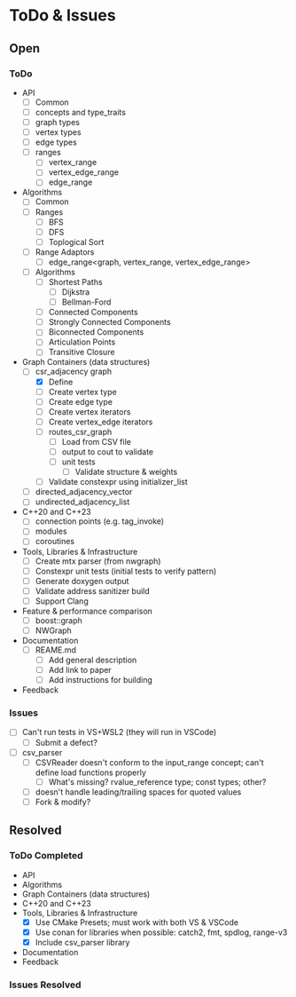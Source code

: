 # ToDo & Issues

## Open

### ToDo 
- API
  - [ ] Common
  - [ ] concepts and type_traits
  - [ ] graph types
  - [ ] vertex types
  - [ ] edge types
  - [ ] ranges
    - [ ] vertex_range
    - [ ] vertex_edge_range
    - [ ] edge_range
- Algorithms
  - [ ] Common
  - [ ] Ranges
    - [ ] BFS
    - [ ] DFS
    - [ ] Toplogical Sort
  - [ ] Range Adaptors
    - [ ] edge_range<graph, vertex_range, vertex_edge_range>
  - [ ] Algorithms
    - [ ] Shortest Paths
      - [ ] Dijkstra
      - [ ] Bellman-Ford
    - [ ] Connected Components
    - [ ] Strongly Connected Components
    - [ ] Biconnected Components
    - [ ] Articulation Points
    - [ ] Transitive Closure
- Graph Containers (data structures)
    - [ ] csr_adjacency graph
      - [x] Define
      - [ ] Create vertex type
      - [ ] Create edge type
      - [ ] Create vertex iterators
      - [ ] Create vertex_edge iterators
      - [ ] routes_csr_graph
        - [ ] Load from CSV file
        - [ ] output to cout to validate
        - [ ] unit tests
          - [ ] Validate structure & weights
      - [ ] Validate constexpr using initializer_list
    - [ ] directed_adjacency_vector
    - [ ] undirected_adjacency_list
- C\+\+20 and C\+\+23
  - [ ] connection points (e.g. tag_invoke)
  - [ ] modules
  - [ ] coroutines
- Tools, Libraries & Infrastructure
  - [ ] Create mtx parser (from nwgraph)
  - [ ] Constexpr unit tests (initial tests to verify pattern)
  - [ ] Generate doxygen output
  - [ ] Validate address sanitizer build
  - [ ] Support Clang
- Feature & performance comparison
  - [ ] boost::graph
  - [ ] NWGraph
- Documentation
  - [ ] REAME.md
    - [ ] Add general description
    - [ ] Add link to paper
    - [ ] Add instructions for building
- Feedback

### Issues
- [ ] Can't run tests in VS+WSL2 (they will run in VSCode)
  - [ ] Submit a defect?
- [ ] csv_parser
  - [ ] CSVReader doesn't conform to the input_range concept; can't define load functions properly
    - [ ] What's missing? rvalue_reference type; const types; other?
  - [ ] doesn't handle leading/trailing spaces for quoted values
  - [ ] Fork & modify?

## Resolved
### ToDo Completed
- API
- Algorithms
- Graph Containers (data structures)
- C\+\+20 and C\+\+23
- Tools, Libraries & Infrastructure
  - [x] Use CMake Presets; must work with both VS & VSCode
  - [x] Use conan for libraries when possible: catch2, fmt, spdlog, range-v3
  - [x] Include csv_parser library
- Documentation
- Feedback

### Issues Resolved
